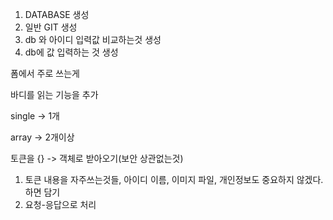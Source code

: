 1. DATABASE 생성
2. 일반 GIT 생성
3. db 와 아이디 입력값 비교하는것 생성
4. db에 값 입력하는 것 생성

폼에서 주로 쓰는게 

바디를 읽는 기능을 추가 

single -> 1개

array -> 2개이상

토큰을 {} -> 객체로 받아오기(보안 상관없는것)

1. 토큰 내용을 자주쓰는것들, 아이디 이름, 이미지 파일, 개인정보도 중요하지 않겠다. 하면 담기
2. 요청-응답으로 처리